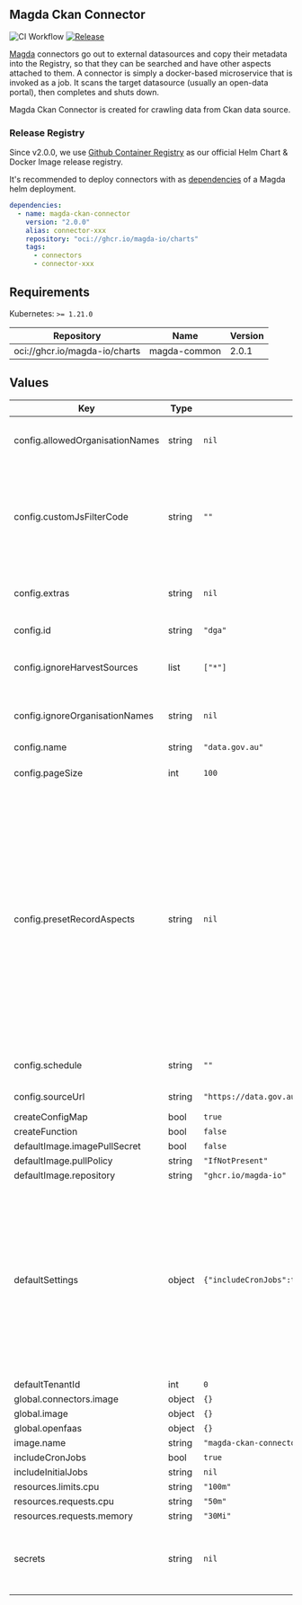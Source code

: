 ## Magda Ckan Connector

![CI Workflow](https://github.com/magda-io/magda-ckan-connector/workflows/Main%20CI%20Workflow/badge.svg?branch=main) [![Release](https://img.shields.io/github/release/magda-io/magda-ckan-connector.svg)](https://github.com/magda-io/magda-ckan-connector/releases)

[Magda](https://github.com/magda-io/magda) connectors go out to external datasources and copy their metadata into the Registry, so that they can be searched and have other aspects attached to them. A connector is simply a docker-based microservice that is invoked as a job. It scans the target datasource (usually an open-data portal), then completes and shuts down.

Magda Ckan Connector is created for crawling data from Ckan data source.

### Release Registry

Since v2.0.0, we use [Github Container Registry](https://docs.github.com/en/packages/working-with-a-github-packages-registry/working-with-the-container-registry) as our official Helm Chart & Docker Image release registry.

It's recommended to deploy connectors with as [dependencies](https://helm.sh/docs/topics/chart_best_practices/dependencies/) of a Magda helm deployment.

```yaml
dependencies:
  - name: magda-ckan-connector
    version: "2.0.0"
    alias: connector-xxx
    repository: "oci://ghcr.io/magda-io/charts"
    tags:
      - connectors
      - connector-xxx
```

## Requirements

Kubernetes: `>= 1.21.0`

| Repository | Name | Version |
|------------|------|---------|
| oci://ghcr.io/magda-io/charts | magda-common | 2.0.1 |

## Values

| Key | Type | Default | Description |
|-----|------|---------|-------------|
| config.allowedOrganisationNames | string | `nil` | allowOrganisationNames: a list of organisation names that will be allowed to be harvested. should an array of string; |
| config.customJsFilterCode | string | `""` | Custome JS filter code to filter out records the code will be executed with the following variables available in the context: - jsonData: the rawJson record data retrieved by connector directly from remote API. Also the record to be filtered; - recordType: a string represent the type of the record. e.g. "Organization" | "Dataset" | "Distribution" the code should return a boolean value to indicate whether the record should be filtered out (true) or not (false) Any non-false return value (or no return value) will be treated as `false` |
| config.extras | string | `nil` | extras: an object whose data will be copied to records' source aspect as additional data automatically should be an object with key-value pairs |
| config.id | string | `"dga"` | Unique id to identify this connector and records that are harvested from it |
| config.ignoreHarvestSources | list | `["*"]` | CKAN-specific config: what harvest sources to ignore. * will ignore everything that's been harvested from another portal |
| config.ignoreOrganisationNames | string | `nil` | ignoreOrganisationNames: a list of organisation names that will be ignored to be harvested. should an array of string; |
| config.name | string | `"data.gov.au"` | Friendly readable name |
| config.pageSize | int | `100` | When crawling through from beginning to end, how big should the individual requests be in records? |
| config.presetRecordAspects | string | `nil` | Any aspects that will be `preset` on any records created by the connector  This field should be an array of objects with the following fields:    - `id`: aspect id   - `opType`: operation type; Describe how to add the aspect to the record (Default value (If not specified) will be `MERGE_LEFT`)    - MERGE_LEFT: merge `presetAspect` with records aspects.      - i.e. `presetAspect` will be overwritten by records aspects data if any    - MEREG_RIGHT: merge records aspects with `presetAspect`.      - i.e. records aspects data (if any) will be overwritten by `presetAspect`    - REPLACE: `presetAspect` will replace any existing records aspect    - FILL: `presetAspect` will be added if no existing aspect   - `recordType``: Describes which type of records this aspect will be added to;  If this field is omitted, the aspect will be added to every records.   - `data`: Object; aspect data |
| config.schedule | string | `""` | Crontab schedule for how often this should happen. default = "0 14 * * 6" i.e. 12am Sydney time on Sunday |
| config.sourceUrl | string | `"https://data.gov.au/data/"` | The base URL of the place to source data from |
| createConfigMap | bool | `true` |  |
| createFunction | bool | `false` |  |
| defaultImage.imagePullSecret | bool | `false` |  |
| defaultImage.pullPolicy | string | `"IfNotPresent"` |  |
| defaultImage.repository | string | `"ghcr.io/magda-io"` |  |
| defaultSettings | object | `{"includeCronJobs":true,"includeInitialJobs":false}` | defaultSettings Chart level .Values.includeInitialJobs is higher priority than  .Values.global.includeInitialJobs The value of includeInitialJobs or includeCronJobs is determined by: - .Values.includeInitialJobs if its value is set - Then .Values.global.includeInitialJobs if its value is set - Then .Values.defaultSettings.includeInitialJobs By default, .Values.includeInitialJobs is not set.  Therefore, if .Values.global.includeInitialJobs is not set, .Values.defaultSettings.includeInitialJobs will be used. |
| defaultTenantId | int | `0` |  |
| global.connectors.image | object | `{}` |  |
| global.image | object | `{}` |  |
| global.openfaas | object | `{}` |  |
| image.name | string | `"magda-ckan-connector"` |  |
| includeCronJobs | bool | `true` | see `defaultSettings` |
| includeInitialJobs | string | `nil` | see `defaultSettings` |
| resources.limits.cpu | string | `"100m"` |  |
| resources.requests.cpu | string | `"50m"` |  |
| resources.requests.memory | string | `"30Mi"` |  |
| secrets | string | `nil` | Set a list of secrets that pass to function (this config field is only for deploying connector code as openfaas functions) Secrets are accessible from `/var/openfaas/secrets/<secret-name>` as file |
